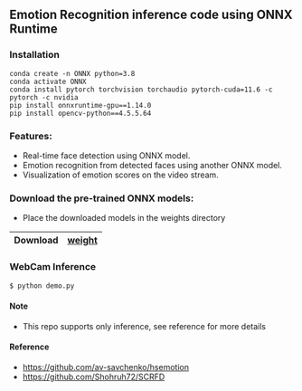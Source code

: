 ## Emotion Recognition inference code using ONNX Runtime

### Installation

```
conda create -n ONNX python=3.8
conda activate ONNX
conda install pytorch torchvision torchaudio pytorch-cuda=11.6 -c pytorch -c nvidia
pip install onnxruntime-gpu==1.14.0
pip install opencv-python==4.5.5.64
```
### Features:
* Real-time face detection using ONNX model.
* Emotion recognition from detected faces using another ONNX model.
* Visualization of emotion scores on the video stream.

### Download the pre-trained ONNX models:
* Place the downloaded models in the weights directory

| Download | [weight](https://github.com/Shohruh72/Emotion_onnx/releases/download/v.1.0.0/emotion.onnx)                                                                                     |
|:--------:|--------------------------------------------------------------------------------------------|

### WebCam Inference
```bash
$ python demo.py
```

#### Note

* This repo supports only inference, see reference for more details


#### Reference

* https://github.com/av-savchenko/hsemotion
* https://github.com/Shohruh72/SCRFD
